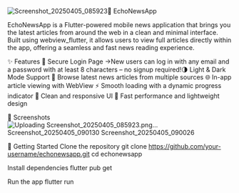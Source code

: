![Screenshot_20250405_085923](https://github.com/user-attachments/assets/6b54368f-7012-4664-9d10-402d2324ab2c)📱 EchoNewsApp

EchoNewsApp is a Flutter-powered mobile news application that brings you the latest articles from around the web in a clean and minimal interface. Built using webview_flutter, it allows users to view full articles directly within the app, offering a seamless and fast news reading experience.

✨ Features
🔐 Secure Login Page
    ->New users can log in with any email and a password with at least 8 characters – no signup required!🌗 Light & Dark Mode Support
📰 Browse latest news articles from multiple sources
🌐 In-app article viewing with WebView
⚡ Smooth loading with a dynamic progress indicator
📱 Clean and responsive UI
🚀 Fast performance and lightweight design

📸 Screenshots
![Uploading Screenshot_20250405_085923.png…![Screenshot_20250405_090130](https://github.com/user-attachments/assets/b7840748-3211-4a5c-9eb8-4b5fe50f09a7)
![Screenshot_20250405_090026](https://github.com/user-attachments/assets/626dcb63-7047-4387-bfc4-d3ba49293aa2)
]()

🧭 Getting Started
Clone the repository
git clone https://github.com/your-username/echonewsapp.git
cd echonewsapp

Install dependencies
flutter pub get

Run the app
flutter run

